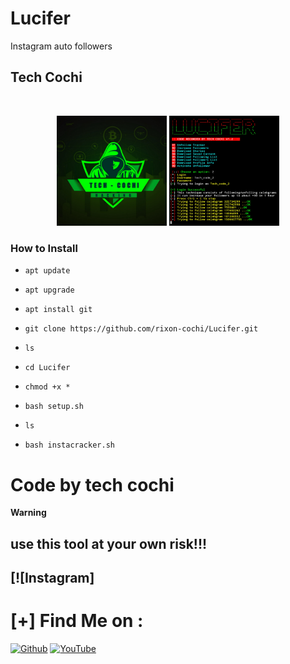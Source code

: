 # Lucifer

Instagram auto followers

## Tech Cochi 



<br>
<p align="center">
<img width="35%" src="20200425_125720.png"/>
<img width="35%" src="20200519_022809.png"/>
</p>


### How to Install

* `apt update`

* `apt upgrade`

* `apt install git`

* `git clone https://github.com/rixon-cochi/Lucifer.git`

* `ls`

* `cd Lucifer`

* `chmod +x *`

* `bash setup.sh`

* `ls`

* `bash instacracker.sh`


# Code by tech cochi

**Warning**

## use this tool at your own risk!!!

## [![Instagram]

# [+] Find Me on :


[![Github](https://img.shields.io/badge/Github-TECH--COCHI-green?style=for-the-badge&logo=github)](https://github.com/rixon-cochi)
[![YouTube](https://img.shields.io/badge/youtube-TECH--COCHI-red?style=for-the-badge&logo=youtube)](https://www.youtube.com/channel/UCdUnJ0qjDZ-psQYtgyoEl9Q)

